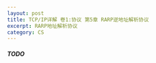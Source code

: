 ```yaml
---
layout: post
title: TCP/IP详解 卷1:协议 第5章 RARP逆地址解析协议
excerpt: RARP地址解析协议
category: CS
---
```


##### TODO
